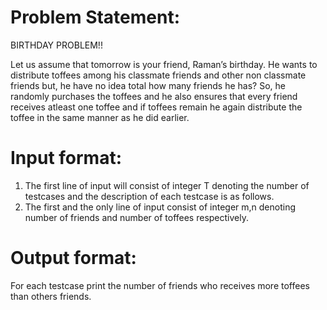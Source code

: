 # Problem Statement:
BIRTHDAY PROBLEM!!

Let us assume that tomorrow is your friend, Raman’s birthday. He wants to distribute toffees among his classmate friends and other non classmate friends but, he have no idea total how many friends he has? So, he randomly purchases the toffees and he also ensures that every friend receives atleast one toffee and if toffees remain he again distribute the toffee in the  same manner as he did earlier.
# Input format:
1.	The first line of input will consist of integer T denoting the number of testcases and the description of each testcase is as follows.
2.	The first and the only line of input consist of integer m,n denoting number of friends and number of toffees respectively.
# Output format:
For each testcase print the number of friends who receives more toffees than others friends.
